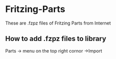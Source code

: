 # Fritzing-Parts
These are .fzpz files of Fritzing Parts from Internet

## How to add .fzpz files to library
Parts -> menu on the top right cornor  ->Import
